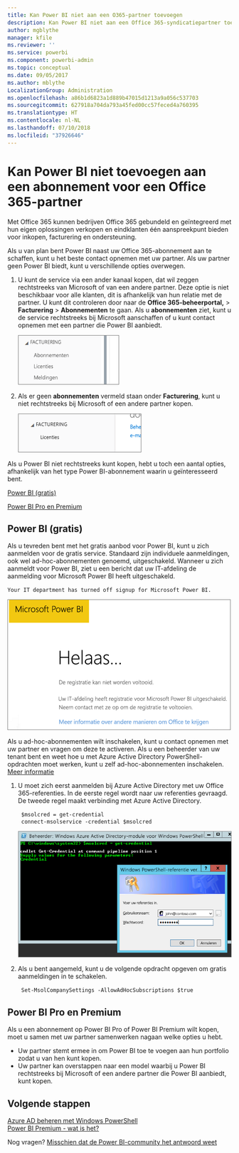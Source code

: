 ```yaml
---
title: Kan Power BI niet aan een O365-partner toevoegen
description: Kan Power BI niet aan een Office 365-syndicatiepartner toevoegen. Het gepubliceerde model is een aankoopmodel dat voor Office 365 wordt gebruikt.
author: mgblythe
manager: kfile
ms.reviewer: ''
ms.service: powerbi
ms.component: powerbi-admin
ms.topic: conceptual
ms.date: 09/05/2017
ms.author: mblythe
LocalizationGroup: Administration
ms.openlocfilehash: a86b1d6823a1d889b47015d1213a9a056c537703
ms.sourcegitcommit: 627918a704da793a45fed00cc57feced4a760395
ms.translationtype: HT
ms.contentlocale: nl-NL
ms.lasthandoff: 07/10/2018
ms.locfileid: "37926646"
---
```

# <a name="unable-to-add-power-bi-to-office-365-partner-subscription"></a>Kan Power BI niet toevoegen aan een abonnement voor een Office 365-partner
Met Office 365 kunnen bedrijven Office 365 gebundeld en geïntegreerd met hun eigen oplossingen verkopen en eindklanten één aanspreekpunt bieden voor inkopen, facturering en ondersteuning.

Als u van plan bent Power BI naast uw Office 365-abonnement aan te schaffen, kunt u het beste contact opnemen met uw partner. Als uw partner geen Power BI biedt, kunt u verschillende opties overwegen.

1. U kunt de service via een ander kanaal kopen, dat wil zeggen rechtstreeks van Microsoft of van een andere partner. Deze optie is niet beschikbaar voor alle klanten, dit is afhankelijk van hun relatie met de partner. U kunt dit controleren door naar de **Office 365-beheerportal,**  > **Facturering** > **Abonnementen** te gaan. Als u **abonnementen** ziet, kunt u de service rechtstreeks bij Microsoft aanschaffen of u kunt contact opnemen met een partner die Power BI aanbiedt.
   
    ![](media/service-admin-syndication-partner/billingsub.png)
2. Als er geen **abonnementen** vermeld staan onder **Facturering**, kunt u niet rechtstreeks bij Microsoft of een andere partner kopen. 
   
   ![](media/service-admin-syndication-partner/billing.png)

Als u Power BI niet rechtstreeks kunt kopen, hebt u toch een aantal opties, afhankelijk van het type Power BI-abonnement waarin u geïnteresseerd bent.

[Power BI (gratis)](#power-bi-free)

[Power BI Pro en Premium](#power-bi-pro-and-premium)

## <a name="power-bi-free"></a>Power BI (gratis)
Als u tevreden bent met het gratis aanbod voor Power BI, kunt u zich aanmelden voor de gratis service. Standaard zijn individuele aanmeldingen, ook wel ad-hoc-abonnementen genoemd, uitgeschakeld. Wanneer u zich aanmeldt voor Power BI, ziet u een bericht dat uw IT-afdeling de aanmelding voor Microsoft Power BI heeft uitgeschakeld.

    Your IT department has turned off signup for Microsoft Power BI.

![](media/service-admin-syndication-partner/sorry.png)

Als u ad-hoc-abonnementen wilt inschakelen, kunt u contact opnemen met uw partner en vragen om deze te activeren. Als u een beheerder van uw tenant bent en weet hoe u met Azure Active Directory PowerShell-opdrachten moet werken, kunt u zelf ad-hoc-abonnementen inschakelen. [Meer informatie](https://technet.microsoft.com/library/jj151815.aspx)

1. U moet zich eerst aanmelden bij Azure Active Directory met uw Office 365-referenties. In de eerste regel wordt naar uw referenties gevraagd. De tweede regel maakt verbinding met Azure Active Directory.
   
        $msolcred = get-credential
        connect-msolservice -credential $msolcred
   
    ![](media/service-admin-syndication-partner/aad-signin.png)
2. Als u bent aangemeld, kunt u de volgende opdracht opgeven om gratis aanmeldingen in te schakelen.
   
        Set-MsolCompanySettings -AllowAdHocSubscriptions $true

## <a name="power-bi-pro-and-premium"></a>Power BI Pro en Premium
Als u een abonnement op Power BI Pro of Power BI Premium wilt kopen, moet u samen met uw partner samenwerken nagaan welke opties u hebt.

* Uw partner stemt ermee in om Power BI toe te voegen aan hun portfolio zodat u van hen kunt kopen.
* Uw partner kan overstappen naar een model waarbij u Power BI rechtstreeks bij Microsoft of een andere partner die Power BI aanbiedt, kunt kopen.

## <a name="next-steps"></a>Volgende stappen
[Azure AD beheren met Windows PowerShell](https://technet.microsoft.com/library/jj151815.aspx)  
[Power BI Premium - wat is het?](service-premium.md)

Nog vragen? [Misschien dat de Power BI-community het antwoord weet](http://community.powerbi.com/)

